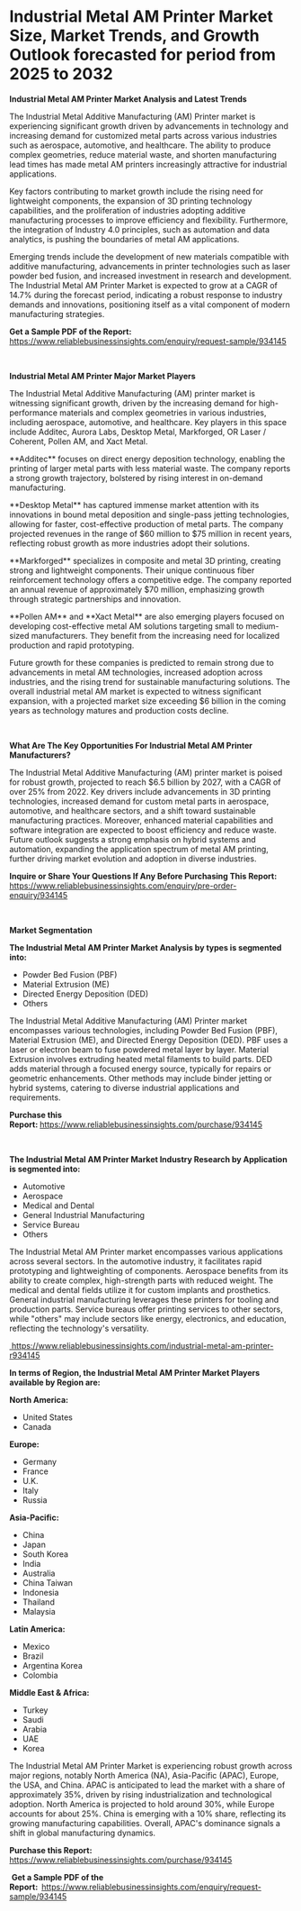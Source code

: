 <p><h1>Industrial Metal AM Printer Market Size, Market Trends, and Growth Outlook forecasted for period from 2025 to 2032</h1></p><p><strong>Industrial Metal AM Printer Market Analysis and Latest Trends</strong></p>
<p><p>The Industrial Metal Additive Manufacturing (AM) Printer market is experiencing significant growth driven by advancements in technology and increasing demand for customized metal parts across various industries such as aerospace, automotive, and healthcare. The ability to produce complex geometries, reduce material waste, and shorten manufacturing lead times has made metal AM printers increasingly attractive for industrial applications. </p><p>Key factors contributing to market growth include the rising need for lightweight components, the expansion of 3D printing technology capabilities, and the proliferation of industries adopting additive manufacturing processes to improve efficiency and flexibility. Furthermore, the integration of Industry 4.0 principles, such as automation and data analytics, is pushing the boundaries of metal AM applications. </p><p>Emerging trends include the development of new materials compatible with additive manufacturing, advancements in printer technologies such as laser powder bed fusion, and increased investment in research and development. The Industrial Metal AM Printer Market is expected to grow at a CAGR of 14.7% during the forecast period, indicating a robust response to industry demands and innovations, positioning itself as a vital component of modern manufacturing strategies.</p></p>
<p><strong>Get a Sample PDF of the Report:&nbsp;</strong> <a href="https://www.reliablebusinessinsights.com/enquiry/request-sample/934145?utm_campaign=75&utm_medium=2&utm_source=Github&utm_content=ia&utm_term=18042025&utm_id=industrial-metal-am-printer">https://www.reliablebusinessinsights.com/enquiry/request-sample/934145</a></p>
<p>&nbsp;</p>
<p><strong>Industrial Metal AM Printer Major Market Players</strong></p>
<p><p>The Industrial Metal Additive Manufacturing (AM) printer market is witnessing significant growth, driven by the increasing demand for high-performance materials and complex geometries in various industries, including aerospace, automotive, and healthcare. Key players in this space include Additec, Aurora Labs, Desktop Metal, Markforged, OR Laser / Coherent, Pollen AM, and Xact Metal.</p><p>**Additec** focuses on direct energy deposition technology, enabling the printing of larger metal parts with less material waste. The company reports a strong growth trajectory, bolstered by rising interest in on-demand manufacturing.</p><p>**Desktop Metal** has captured immense market attention with its innovations in bound metal deposition and single-pass jetting technologies, allowing for faster, cost-effective production of metal parts. The company projected revenues in the range of $60 million to $75 million in recent years, reflecting robust growth as more industries adopt their solutions.</p><p>**Markforged** specializes in composite and metal 3D printing, creating strong and lightweight components. Their unique continuous fiber reinforcement technology offers a competitive edge. The company reported an annual revenue of approximately $70 million, emphasizing growth through strategic partnerships and innovation.</p><p>**Pollen AM** and **Xact Metal** are also emerging players focused on developing cost-effective metal AM solutions targeting small to medium-sized manufacturers. They benefit from the increasing need for localized production and rapid prototyping.</p><p>Future growth for these companies is predicted to remain strong due to advancements in metal AM technologies, increased adoption across industries, and the rising trend for sustainable manufacturing solutions. The overall industrial metal AM market is expected to witness significant expansion, with a projected market size exceeding $6 billion in the coming years as technology matures and production costs decline.</p></p>
<p>&nbsp;</p>
<p><strong>What Are The Key Opportunities For Industrial Metal AM Printer Manufacturers?</strong></p>
<p><p>The Industrial Metal Additive Manufacturing (AM) printer market is poised for robust growth, projected to reach $6.5 billion by 2027, with a CAGR of over 25% from 2022. Key drivers include advancements in 3D printing technologies, increased demand for custom metal parts in aerospace, automotive, and healthcare sectors, and a shift toward sustainable manufacturing practices. Moreover, enhanced material capabilities and software integration are expected to boost efficiency and reduce waste. Future outlook suggests a strong emphasis on hybrid systems and automation, expanding the application spectrum of metal AM printing, further driving market evolution and adoption in diverse industries.</p></p>
<p><strong>Inquire or Share Your Questions If Any Before Purchasing This Report:</strong> <a href="https://www.reliablebusinessinsights.com/enquiry/pre-order-enquiry/934145?utm_campaign=75&utm_medium=2&utm_source=Github&utm_content=ia&utm_term=18042025&utm_id=industrial-metal-am-printer">https://www.reliablebusinessinsights.com/enquiry/pre-order-enquiry/934145</a></p>
<p>&nbsp;</p>
<p><strong>Market Segmentation</strong></p>
<p><strong>The Industrial Metal AM Printer Market Analysis by types is segmented into:</strong></p>
<p><ul><li>Powder Bed Fusion (PBF)</li><li>Material Extrusion (ME)</li><li>Directed Energy Deposition (DED)</li><li>Others</li></ul></p>
<p><p>The Industrial Metal Additive Manufacturing (AM) Printer market encompasses various technologies, including Powder Bed Fusion (PBF), Material Extrusion (ME), and Directed Energy Deposition (DED). PBF uses a laser or electron beam to fuse powdered metal layer by layer. Material Extrusion involves extruding heated metal filaments to build parts. DED adds material through a focused energy source, typically for repairs or geometric enhancements. Other methods may include binder jetting or hybrid systems, catering to diverse industrial applications and requirements.</p></p>
<p><strong>Purchase this Report:&nbsp;</strong><a href="https://www.reliablebusinessinsights.com/purchase/934145?utm_campaign=75&utm_medium=2&utm_source=Github&utm_content=ia&utm_term=18042025&utm_id=industrial-metal-am-printer">https://www.reliablebusinessinsights.com/purchase/934145</a></p>
<p>&nbsp;</p>
<p><strong>The Industrial Metal AM Printer Market Industry Research by Application is segmented into:</strong></p>
<p><ul><li>Automotive</li><li>Aerospace</li><li>Medical and Dental</li><li>General Industrial Manufacturing</li><li>Service Bureau</li><li>Others</li></ul></p>
<p><p>The Industrial Metal AM Printer market encompasses various applications across several sectors. In the automotive industry, it facilitates rapid prototyping and lightweighting of components. Aerospace benefits from its ability to create complex, high-strength parts with reduced weight. The medical and dental fields utilize it for custom implants and prosthetics. General industrial manufacturing leverages these printers for tooling and production parts. Service bureaus offer printing services to other sectors, while "others" may include sectors like energy, electronics, and education, reflecting the technology's versatility.</p></p>
<p><a href="https://www.reliablebusinessinsights.com/industrial-metal-am-printer-r934145?utm_campaign=75&utm_medium=2&utm_source=Github&utm_content=ia&utm_term=18042025&utm_id=industrial-metal-am-printer">&nbsp;https://www.reliablebusinessinsights.com/industrial-metal-am-printer-r934145</a></p>
<p><strong>In terms of Region, the Industrial Metal AM Printer Market Players available by Region are:</strong></p>
<p>
    <p> <strong> North America: </strong>
        <ul>
            <li>United States</li>
            <li>Canada</li>
        </ul>
        </p> 
    <p> <strong> Europe: </strong>
        <ul>
            <li>Germany</li>
            <li>France</li>
            <li>U.K.</li>
            <li>Italy</li>
            <li>Russia</li>
        </ul>
        </p> 
    <p> <strong> Asia-Pacific: </strong>
        <ul>
            <li>China</li>
            <li>Japan</li>
            <li>South Korea</li>
            <li>India</li>
            <li>Australia</li>
            <li>China Taiwan</li>
            <li>Indonesia</li>
            <li>Thailand</li>
            <li>Malaysia</li>
        </ul>
        </p> 
    <p> <strong> Latin America: </strong>
        <ul>
            <li>Mexico</li>
            <li>Brazil</li>
            <li>Argentina Korea</li>
            <li>Colombia</li>
        </ul>
        </p> 
    <p> <strong> Middle East & Africa: </strong>
        <ul>
            <li>Turkey</li>
            <li>Saudi</li>
            <li>Arabia</li>
            <li>UAE</li>
            <li>Korea</li>
        </ul>
    </p>
    </p>
<p><p>The Industrial Metal AM Printer Market is experiencing robust growth across major regions, notably North America (NA), Asia-Pacific (APAC), Europe, the USA, and China. APAC is anticipated to lead the market with a share of approximately 35%, driven by rising industrialization and technological adoption. North America is projected to hold around 30%, while Europe accounts for about 25%. China is emerging with a 10% share, reflecting its growing manufacturing capabilities. Overall, APAC's dominance signals a shift in global manufacturing dynamics.</p></p>
<p><strong>Purchase this Report: </strong><a href="https://www.reliablebusinessinsights.com/purchase/934145?utm_campaign=75&utm_medium=2&utm_source=Github&utm_content=ia&utm_term=18042025&utm_id=industrial-metal-am-printer">https://www.reliablebusinessinsights.com/purchase/934145</a></p>
<p>&nbsp;<strong>Get a Sample PDF of the Report:&nbsp;&nbsp;</strong><a href="https://www.reliablebusinessinsights.com/enquiry/request-sample/934145?utm_campaign=75&utm_medium=2&utm_source=Github&utm_content=ia&utm_term=18042025&utm_id=industrial-metal-am-printer">https://www.reliablebusinessinsights.com/enquiry/request-sample/934145</a></p>
<p><strong></strong></p>
<p><p></p><p></p><p></p></p>